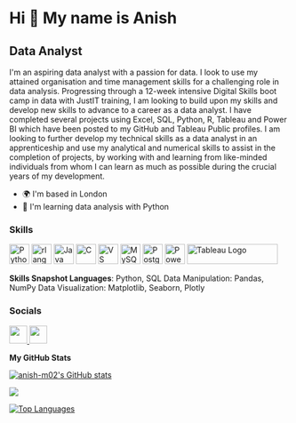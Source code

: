 Hi 👋 My name is Anish
======================

Data Analyst
------------

I'm an aspiring data analyst with a passion for data. I look to use my attained organisation and time management skills for a challenging role in data analysis. Progressing through a 12-week intensive Digital Skills boot camp in data with JustIT training, I am looking to build upon my skills and develop new skills to advance to a career as a data analyst. I have completed several projects using Excel, SQL, Python, R, Tableau and Power BI which have been posted to my GitHub and Tableau Public profiles. I am looking to further develop my technical skills as a data analyst in an apprenticeship and use my analytical and numerical skills to assist in the completion of projects, by working with and learning from like-minded individuals from whom I can learn as much as possible during the crucial years of my development.

* 🌍  I'm based in London
* 🧠  I'm learning data analysis with Python

### Skills 
<p align="left">
  <a href="https://www.python.org/" target="_blank" rel="noreferrer">
    <img src="https://raw.githubusercontent.com/danielcranney/readme-generator/main/public/icons/skills/python-colored.svg"
    width="36" height="36" alt="Python" /></a>
  <a href="https://www.r-project.org/" target="_blank" rel="noreferrer">
    <img src="https://raw.githubusercontent.com/danielcranney/readme-generator/main/public/icons/skills/rlang-colored.svg"
    width="36" height="36" alt="rlang" /></a>
  <a href="https://www.oracle.com/java/" target="_blank" rel="noreferrer">
    <img src="https://raw.githubusercontent.com/danielcranney/readme-generator/main/public/icons/skills/java-colored.svg"
    width="36" height="36" alt="Java" /></a>
  <a href="https://docs.microsoft.com/en-us/cpp/?view=msvc-170" target="_blank" rel="noreferrer">
    <img src="https://raw.githubusercontent.com/danielcranney/readme-generator/main/public/icons/skills/c-colored.svg"
    width="36" height="36" alt="C" /></a>
  <a href="https://code.visualstudio.com/" target="_blank" rel="noreferrer">
    <img src="https://raw.githubusercontent.com/danielcranney/readme-generator/main/public/icons/skills/visualstudiocode.svg"
    width="36" height="36" alt="VS Code" /></a>
  <a href="https://www.mysql.com/" target="_blank" rel="noreferrer">
    <img src="https://raw.githubusercontent.com/danielcranney/readme-generator/main/public/icons/skills/mysql-colored.svg"
    width="36" height="36" alt="MySQL" /></a>
  <a href="https://www.postgresql.org/" target="_blank" rel="noreferrer">
    <img src="https://raw.githubusercontent.com/danielcranney/readme-generator/main/public/icons/skills/postgresql-colored.svg"
    width="36" height="36" alt="PostgreSQL" /></a>
  <a href="https://app.powerbi.com/" target="_blank" rel="noreferrer">
    <img src="https://cdn.worldvectorlogo.com/logos/power-bi.svg" width="36"
    height="36" alt="PowerBI" /></a>
  <a href="https://tableau.com/" target="_blank" rel="noreferrer; return false;">
    <img src="https://raw.githubusercontent.com/gilbarbara/logos/main/logos/tableau.svg"
    width="163" height="36" alt="Tableau Logo" /></a>
</p>

**Skills Snapshot Languages**: Python, SQL Data Manipulation: Pandas, NumPy Data Visualization: Matplotlib, Seaborn, Plotly
                    
### Socials

<p align="left">
  <a href="https://www.github.com/anish-m02" target="_blank" rel="noreferrer">
    <picture>
      <source media="(prefers-color-scheme: dark)" srcset="https://raw.githubusercontent.com/danielcranney/readme-generator/main/public/icons/socials/github-dark.svg"
      />
      <source media="(prefers-color-scheme: light)" srcset="https://raw.githubusercontent.com/danielcranney/readme-generator/main/public/icons/socials/github.svg"
      />
      <img src="https://raw.githubusercontent.com/danielcranney/readme-generator/main/public/icons/socials/github.svg"
      width="32" height="32" />
    </picture>
  </a>
  <a href="https://www.linkedin.com/in/anish-mistry-b98079291" target="_blank"
  rel="noreferrer">
    <picture>
      <source media="(prefers-color-scheme: dark)" srcset="https://raw.githubusercontent.com/danielcranney/readme-generator/main/public/icons/socials/linkedin-dark.svg"
      />
      <source media="(prefers-color-scheme: light)" srcset="https://raw.githubusercontent.com/danielcranney/readme-generator/main/public/icons/socials/linkedin.svg"
      />
      <img src="https://raw.githubusercontent.com/danielcranney/readme-generator/main/public/icons/socials/linkedin.svg"
      width="32" height="32" />
    </picture>
  </a>
</p>

<b>My GitHub Stats</b>

<a href="http://www.github.com/anish-m02"><img src="https://github-readme-stats.vercel.app/api?username=anish-m02&show_icons=true&hide=&count_private=true&title_color=0891b2&text_color=ffffff&icon_color=0891b2&bg_color=1c1917&hide_border=true&show_icons=true" alt="anish-m02's GitHub stats" /></a>

<a href="http://www.github.com/anish-m02"><img src="https://github-readme-streak-stats.herokuapp.com/?user=anish-m02&stroke=ffffff&background=1c1917&ring=0891b2&fire=0891b2&currStreakNum=ffffff&currStreakLabel=0891b2&sideNums=ffffff&sideLabels=ffffff&dates=ffffff&hide_border=true" /></a>

<a href="https://github.com/anish-m02" align="left"><img src="https://github-readme-stats.vercel.app/api/top-langs/?username=anish-m02&langs_count=10&title_color=0891b2&text_color=ffffff&icon_color=0891b2&bg_color=1c1917&hide_border=true&locale=en&custom_title=Top%20%Languages" alt="Top Languages" /></a>
